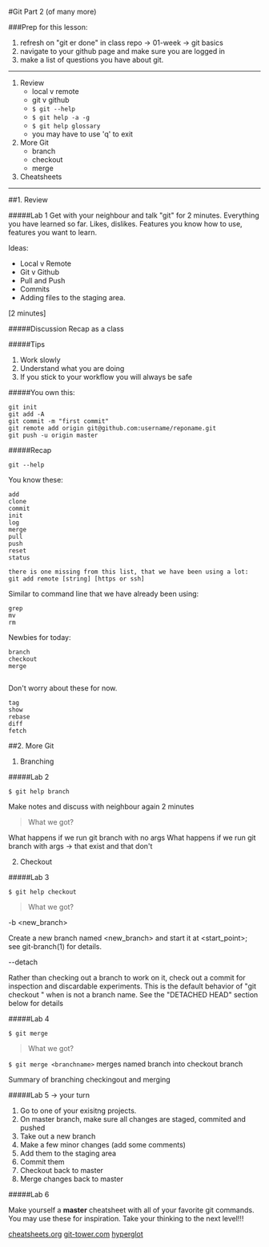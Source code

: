 #Git Part 2 (of many more) 

###Prep for this lesson: 

1. refresh on "git er done" in class repo -> 01-week -> git basics 
2. navigate to your github page and make sure you are logged in
3. make a list of questions you have about git. 

----


1. Review
	* local v remote
	* git v github
	* ```$ git --help ```
	* ```$ git help -a -g```
	* ```$ git help glossary``` 
	* you may have to use 'q' to exit  
2. More Git
	* branch
	* checkout
	* merge
3. Cheatsheets


----


##1. Review

#####Lab 1
Get with your neighbour and talk "git" for 2 minutes. Everything you have learned so far. Likes, dislikes. Features you know how to use, features you want to learn.

Ideas:

* Local v Remote
* Git v Github
* Pull and Push
* Commits
* Adding files to the staging area. 

[2 minutes]

#####Discussion
Recap as a class

#####Tips
1. Work slowly
2. Understand what you are doing
3. If you stick to your workflow you will always be safe

#####You own this: 

```
git init
git add -A
git commit -m "first commit"
git remote add origin git@github.com:username/reponame.git
git push -u origin master
```

#####Recap

```
git --help

```

You know these:

```
add       
clone      
commit          
init       
log        
merge      
pull       
push       
reset    
status

there is one missing from this list, that we have been using a lot:
git add remote [string] [https or ssh]

```    


 
Similar to command line that we have already been using:

```
grep
mv 
rm  
```

Newbies for today:

```
branch    
checkout 
merge
 
```

Don't worry about these for now. 

```
tag
show 
rebase 
diff       
fetch  

```

##2. More Git

1. Branching

#####Lab 2 

```$ git help branch ```

Make notes and discuss with neighbour again 2 minutes

>What we got?

What happens if we run git branch with no args
What happens if we run git branch with args -> that exist and that don't


2. Checkout

#####Lab 3

```$ git help checkout ```

>What we got? 


-b <new_branch>

Create a new branch named <new_branch> and start it at <start_point>; see git-branch(1) for details.
           
           
--detach

Rather than checking out a branch to work on it, check out a commit for inspection and discardable experiments. This is the default behavior of "git
           checkout <commit>" when <commit> is not a branch name. See the "DETACHED HEAD" section below for details


#####Lab 4

```$ git merge```

>What we got?

```$ git merge <branchname>``` merges named branch into checkout branch


Summary of branching checkingout and merging 


#####Lab 5 -> your turn

1. Go to one of your exisitng projects. 
2. On master branch, make sure all changes are staged, commited and pushed
2. Take out a new branch
3. Make a few minor changes (add some comments)
4. Add them to the staging area
5. Commit them
6. Checkout back to master
7. Merge changes back to master


#####Lab 6 

Make yourself a **master** cheatsheet with all of your favorite git commands. 
You may use these for inspiration.
Take your thinking to the next level!!!

[cheatsheets.org](http://www.cheat-sheets.org/saved-copy/git-cheat-sheet.pdf)
[git-tower.com](http://www.git-tower.com/blog/git-cheat-sheet)
[hyperglot](http://hyperpolyglot.org/version-control)












